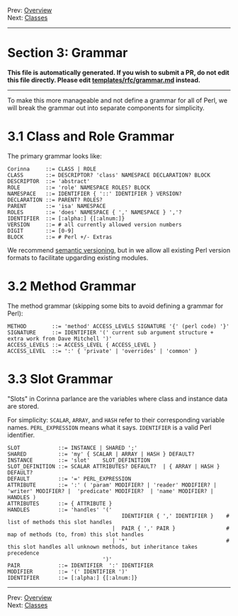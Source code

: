 Prev: [Overview](overview.md)   
Next: [Classes](classes.md)

---

# Section 3: Grammar

**This file is automatically generated. If you wish to submit a PR, do not
edit this file directly. Please edit
[templates/rfc/grammar.md](https://github.com/Ovid/Cor/tree/master/templates/rfc/grammar.md) instead.**

---

To make this more manageable and not define a grammar for all of Perl, we will break the grammar out into separate components for simplicity.

# 3.1 Class and Role Grammar
The primary grammar looks like:

```
Corinna     ::= CLASS | ROLE
CLASS       ::= DESCRIPTOR? 'class' NAMESPACE DECLARATION? BLOCK
DESCRIPTOR  ::= 'abstract'
ROLE        ::= 'role' NAMESPACE ROLES? BLOCK
NAMESPACE   ::= IDENTIFIER { '::' IDENTIFIER } VERSION? 
DECLARATION ::= PARENT? ROLES?
PARENT      ::= 'isa' NAMESPACE
ROLES       ::= 'does' NAMESPACE { ',' NAMESPACE } ','?
IDENTIFIER  ::= [:alpha:] {[:alnum:]}
VERSION     ::= # all currently allowed version numbers
DIGIT       ::= [0-9]
BLOCK       ::= # Perl +/- Extras
```

We recommend [semantic versioning](https://semver.org/), but in we allow all
existing Perl version formats to facilitate upgarding existing modules.

# 3.2 Method Grammar
The method grammar (skipping some bits to avoid defining a grammar for Perl):

```
METHOD        ::= 'method' ACCESS_LEVELS SIGNATURE '{' (perl code) '}'
SIGNATURE     ::= IDENTIFIER '(' current sub argument structure + extra work from Dave Mitchell ')'
ACCESS_LEVELS ::= ACCESS_LEVEL { ACCESS_LEVEL }
ACCESS_LEVEL  ::= ':' { 'private' | 'overrides' | 'common' }
```

# 3.3 Slot Grammar
"Slots" in Corinna parlance are the variables where class and instance data are stored.

For simplicity: `SCALAR`, `ARRAY`, and `HASH` refer to their corresponding variable names. `PERL_EXPRESSION` means what it says. `IDENTIFIER` is a valid Perl identifier.

```
SLOT            ::= INSTANCE | SHARED ';'
SHARED          ::= 'my' { SCALAR | ARRAY | HASH } DEFAULT?
INSTANCE        ::= 'slot'    SLOT_DEFINITION
SLOT_DEFINITION ::= SCALAR ATTRIBUTES? DEFAULT?  | { ARRAY | HASH } DEFAULT? 
DEFAULT         ::= '=' PERL_EXPRESSION
ATTRIBUTE       ::= ':' ( 'param' MODIFIER? | 'reader' MODIFIER? | 'writer' MODIFIER? |  'predicate' MODIFIER?  | 'name' MODIFIER? | HANDLES )
ATTRIBUTES      ::= { ATTRIBUTE }
HANDLES         ::= 'handles' '(' 
                                    IDENTIFIER { ',' IDENTIFIER }    # list of methods this slot handles
                                 |  PAIR { ',' PAIR }                # map of methods (to, from) this slot handles
                                 | '*'                               # this slot handles all unknown methods, but inheritance takes precedence
                              ')'
PAIR            ::= IDENTIFIER  ':' IDENTIFIER
MODIFIER        ::= '(' IDENTIFIER ')'
IDENTIFIER      ::= [:alpha:] {[:alnum:]}
```


---

Prev: [Overview](overview.md)   
Next: [Classes](classes.md)
